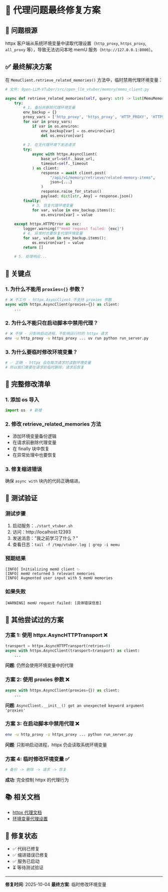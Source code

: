 # 🔧 代理问题最终修复方案

## 🐛 问题根源

httpx 客户端从系统环境变量中读取代理设置（`http_proxy`, `https_proxy`, `all_proxy` 等），导致无法访问本地 memU 服务（`http://127.0.0.1:8000`）。

## ✅ 最终解决方案

在 `MemuClient.retrieve_related_memories()` 方法中，临时禁用代理环境变量：

```python
# 文件: Open-LLM-VTuber/src/open_llm_vtuber/memory/memu_client.py

async def retrieve_related_memories(self, query: str) -> list[MemuMemory]:
    try:
        # 1. 备份并删除代理环境变量
        env_backup = {}
        proxy_vars = ['http_proxy', 'https_proxy', 'HTTP_PROXY', 'HTTPS_PROXY', 'all_proxy', 'ALL_PROXY']
        for var in proxy_vars:
            if var in os.environ:
                env_backup[var] = os.environ[var]
                del os.environ[var]
        
        # 2. 在无代理环境下发送请求
        try:
            async with httpx.AsyncClient(
                base_url=self._base_url, 
                timeout=self._timeout
            ) as client:
                response = await client.post(
                    "/api/v1/memory/retrieve/related-memory-items",
                    json={...}
                )
                response.raise_for_status()
                payload: dict[str, Any] = response.json()
        finally:
            # 3. 恢复代理环境变量
            for var, value in env_backup.items():
                os.environ[var] = value
                
    except httpx.HTTPError as exc:
        logger.warning(f"memU request failed: {exc}")
        # 4. 异常时也要恢复代理环境变量
        for var, value in env_backup.items():
            os.environ[var] = value
        return []
    
    # 5. 处理响应...
```

## 🔑 关键点

### 1. 为什么不能用 `proxies={}` 参数？
```python
# ❌ 不工作 - httpx.AsyncClient 不支持 proxies 参数
async with httpx.AsyncClient(proxies={}) as client:
    ...
```

### 2. 为什么不能只在启动脚本中禁用代理？
```bash
# ❌ 不够 - 只影响启动进程，不影响运行时的 httpx 请求
env -u http_proxy -u https_proxy ... uv run python run_server.py
```

### 3. 为什么要临时修改环境变量？
```python
# ✅ 正确 - httpx 会在每次请求时读取环境变量
# 所以我们需要在请求前临时删除，请求后恢复
```

## 📝 完整修改清单

### 1. 添加 os 导入
```python
import os  # 新增
```

### 2. 修改 retrieve_related_memories 方法
- 添加环境变量备份逻辑
- 在请求前删除代理变量
- 在 finally 块中恢复
- 在异常处理中也要恢复

### 3. 修复缩进错误
确保 `async with` 块内的代码正确缩进。

## 🧪 测试验证

### 测试步骤
1. 启动服务：`./start_vtuber.sh`
2. 访问：http://localhost:12393
3. 发送消息："我之前学习了什么？"
4. 查看日志：`tail -f /tmp/vtuber.log | grep -i memu`

### 预期结果
```
[INFO] Initializing memU client ✨
[INFO] memU returned 5 relevant memories
[INFO] Augmented user input with 5 memU memories
```

### 如果失败
```
[WARNING] memU request failed: [具体错误信息]
```

## 🎯 其他尝试过的方案

### 方案 1: 使用 httpx.AsyncHTTPTransport ❌
```python
transport = httpx.AsyncHTTPTransport(retries=0)
async with httpx.AsyncClient(transport=transport) as client:
    ...
```
**问题**: 仍然会使用环境变量中的代理

### 方案 2: 使用 proxies 参数 ❌
```python
async with httpx.AsyncClient(proxies={}) as client:
    ...
```
**问题**: `AsyncClient.__init__() got an unexpected keyword argument 'proxies'`

### 方案 3: 在启动脚本中禁用代理 ❌
```bash
env -u http_proxy -u https_proxy ... python run_server.py
```
**问题**: 只影响启动进程，httpx 仍会读取系统环境变量

### 方案 4: 临时修改环境变量 ✅
```python
# 备份 -> 删除 -> 请求 -> 恢复
```
**成功**: 完全控制 httpx 的代理行为

## 📚 相关文档

- [httpx 代理文档](https://www.python-httpx.org/advanced/#http-proxying)
- [环境变量代理设置](https://www.python-httpx.org/environment_variables/)

## 🎊 修复状态

- ✅ 代码已修复
- ✅ 缩进错误已修复
- ✅ 服务已启动
- ⏳ 等待测试验证

---

**修复时间**: 2025-10-04
**最终方案**: 临时修改环境变量
